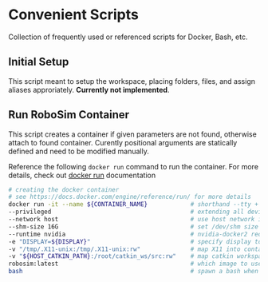 # Convenient Scripts

Collection of frequently used or referenced scripts for Docker, Bash, etc.

## Initial Setup

This script meant to setup the workspace, placing folders, files, and assign aliases approriately. **Currently not implemented**.

## Run RoboSim Container

This script creates a container if given parameters are not found, otherwise attach to found container. Curently positional arguments are statically defined and need to be modified manually.

Reference the following `docker run` command to run the container. For more details, check out [docker run](https://docs.docker.com/engine/reference/run/) documentation

```bash
# creating the docker container
# see https://docs.docker.com/engine/reference/run/ for more details
docker run -it --name ${CONTAINER_NAME}            # shorthand --tty + --interactive \
--privileged                                       # extending all devices on host \
--network host                                     # use host network interface \
--shm-size 16G                                     # set /dev/shm size (small shm causes issues with CUDA ML stuff, like TF and Torch) \
--runtime nvidia                                   # nvidia-docker2 requirement \
-e "DISPLAY=${DISPLAY}"                            # specify display to spawn windows on \
-v "/tmp/.X11-unix:/tmp/.X11-unix:rw"              # map X11 into container with read/write permission \
-v "${HOST_CATKIN_PATH}:/root/catkin_ws/src:rw"    # map catkin workspace into container \
robosim:latest                                     # which image to use (default robosim:latest) \
bash                                               # spawn a bash when we're in the container \
```
